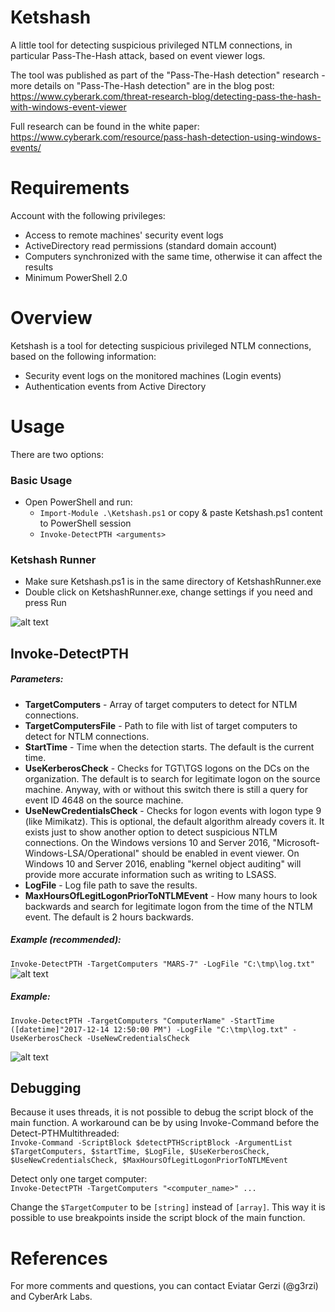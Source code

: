 # Ketshash
A little tool for detecting suspicious privileged NTLM connections, in particular Pass-The-Hash attack, based on event viewer logs.

The tool was published as part of the "Pass-The-Hash detection" research - more details on "Pass-The-Hash detection" are in the blog post: https://www.cyberark.com/threat-research-blog/detecting-pass-the-hash-with-windows-event-viewer

Full research can be found in the white paper:
https://www.cyberark.com/resource/pass-hash-detection-using-windows-events/

# Requirements
Account with the following privileges:
- Access to remote machines' security event logs
- ActiveDirectory read permissions (standard domain account)
- Computers synchronized with the same time, otherwise it can affect the results
- Minimum PowerShell 2.0  

# Overview
Ketshash is a tool for detecting suspicious privileged NTLM connections, based on the following information:
- Security event logs on the monitored machines (Login events)
- Authentication events from Active Directory

# Usage
There are two options: 
### Basic Usage
-	Open PowerShell and run:
	- `Import-Module .\Ketshash.ps1` or copy & paste Ketshash.ps1 content to PowerShell session
	- `Invoke-DetectPTH <arguments>`

### Ketshash Runner
-	Make sure Ketshash.ps1 is in the same directory of KetshashRunner.exe
-	Double click on KetshashRunner.exe, change settings if you need and press Run

![alt text](https://raw.githubusercontent.com/cyberark/ketshash/master/Media/KetshashRunnerGif.gif?token=ALcWEPkXJpNK_dv8CYnGkg0Za2oODfZAks5aQO5ewA%3D%3D)
	
## Invoke-DetectPTH
##### Parameters:
* __TargetComputers__ - Array of target computers to detect for NTLM connections.  
* __TargetComputersFile__ - Path to file with list of target computers to detect for NTLM connections.
* __StartTime__ - Time when the detection starts. The default is the current time.
* __UseKerberosCheck__ - Checks for TGT\TGS logons on the DCs on the organization. 
The default is to search for legitimate logon on the source machine. 
Anyway, with or without this switch there is still a query for event ID 4648 on the source machine.
* __UseNewCredentialsCheck__ - Checks for logon events with logon type 9 (like Mimikatz). 
This is optional, the default algorithm already covers it. 
It exists just to show another option to detect suspicious NTLM connections.
On the Windows versions 10 and Server 2016, "Microsoft-Windows-LSA/Operational" should be enabled in event viewer.
On Windows 10 and Server 2016, enabling "kernel object auditing" will provide more accurate information such as writing to LSASS.
* __LogFile__ - Log file path to save the results.
* __MaxHoursOfLegitLogonPriorToNTLMEvent__ - How many hours to look backwards and search for legitimate logon from the time of the NTLM event. The default is 2 hours backwards. 


##### Example (recommended):
`Invoke-DetectPTH -TargetComputers "MARS-7" -LogFile "C:\tmp\log.txt"`
![alt text](https://raw.githubusercontent.com/cyberark/ketshash/master/Media/KetshashScreenshot2.PNG?token=ALcWEKLGgMtw2Io8afFyo7gm8d8ysSXXks5aQ8ITwA%3D%3D)


##### Example:
`Invoke-DetectPTH -TargetComputers "ComputerName" -StartTime ([datetime]"2017-12-14 12:50:00 PM") -LogFile "C:\tmp\log.txt" -UseKerberosCheck -UseNewCredentialsCheck`

![alt text](https://raw.githubusercontent.com/cyberark/ketshash/master/Media/KetshashScreenshot.PNG?token=ALcWEG05x1Vo_c5Ac6mLwzHnYlDzp41Qks5aQO5NwA%3D%3D)

 
## Debugging
Because it uses threads, it is not possible to debug the script block of the main function.
A workaround can be by using Invoke-Command before the Detect-PTHMultithreaded:  
`Invoke-Command -ScriptBlock $detectPTHScriptBlock -ArgumentList $TargetComputers, $startTime, $LogFile, $UseKerberosCheck, $UseNewCredentialsCheck, $MaxHoursOfLegitLogonPriorToNTLMEvent`

Detect only one target computer:  
`Invoke-DetectPTH -TargetComputers "<computer_name>" ...`

Change the `$TargetComputer` to be `[string]` instead of `[array]`.
This way it is possible to use breakpoints inside the script block of the main function.

# References
For more comments and questions, you can contact Eviatar Gerzi (@g3rzi) and CyberArk Labs.
